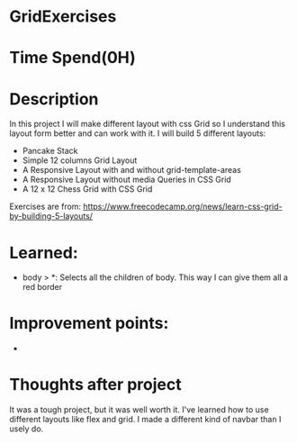 # GridExercises

# Time Spend(0H)

# Description

In this project I will make different layout with css Grid so I understand this layout form better and can work with it. I will build 5 different layouts:

- Pancake Stack
- Simple 12 columns Grid Layout
- A Responsive Layout with and without grid-template-areas
- A Responsive Layout without media Queries in CSS Grid
- A 12 x 12 Chess Grid with CSS Grid

Exercises are from: https://www.freecodecamp.org/news/learn-css-grid-by-building-5-layouts/

# Learned:

- body > \*: Selects all the children of body. This way I can give them all a red border

# Improvement points:

-

# Thoughts after project

It was a tough project, but it was well worth it. I've learned how to use different layouts like flex and grid. I made a different kind of navbar than I usely do.
